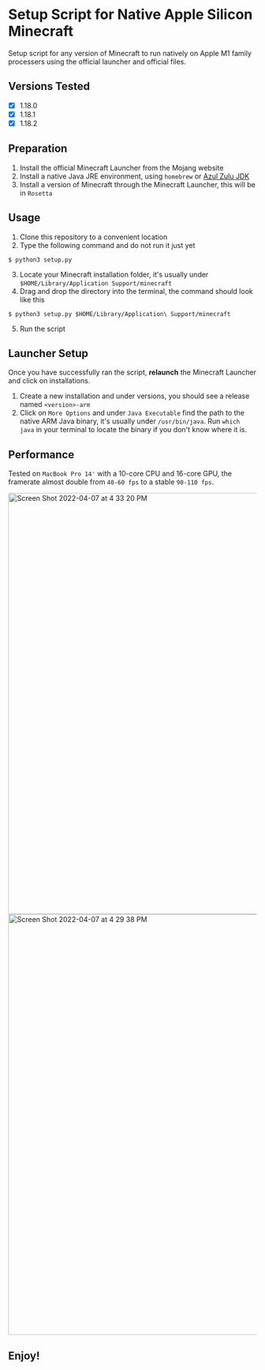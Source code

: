 # Setup Script for Native Apple Silicon Minecraft

Setup script for any version of Minecraft to run natively on Apple M1 family processers using the official launcher and official files.

## Versions Tested
- [x] 1.18.0
- [x] 1.18.1
- [x] 1.18.2

## Preparation
1. Install the official Minecraft Launcher from the Mojang website
2. Install a native Java JRE environment, using `homebrew` or [Azul Zulu JDK](https://www.azul.com/downloads/?package=jdk)
3. Install a version of Minecraft through the Minecraft Launcher, this will be in `Rosetta`


## Usage
1. Clone this repository to a convenient location
2. Type the following command and do not run it just yet
```shell
$ python3 setup.py
```
3. Locate your Minecraft installation folder, it's usually under `$HOME/Library/Application Support/minecraft`
4. Drag and drop the directory into the terminal, the command should look like this
```shell
$ python3 setup.py $HOME/Library/Application\ Support/minecraft
```
5. Run the script

## Launcher Setup
Once you have successfully ran the script, **relaunch** the Minecraft Launcher and click on installations.
1. Create a new installation and under versions, you should see a release named `<version>-arm`
2. Click on `More Options` and under `Java Executable` find the path to the native ARM Java binary, it's usually under `/usr/bin/java`. Run `which java` in your terminal to locate the binary if you don't know where it is.

## Performance
Tested on `MacBook Pro 14'` with a 10-core CPU and 16-core GPU, the framerate almost double from `40-60 fps` to a stable `90-110 fps`.

<img width="853" alt="Screen Shot 2022-04-07 at 4 33 20 PM" src="https://user-images.githubusercontent.com/51764604/162293766-a9fa1362-69bd-4f8f-90f7-9fb392580402.png">
<img width="852" alt="Screen Shot 2022-04-07 at 4 29 38 PM" src="https://user-images.githubusercontent.com/51764604/162293834-9d4d67d4-f3e6-43b3-bab2-e448f2de8447.png">



## Enjoy!
